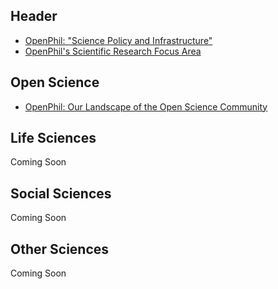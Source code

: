 <!-- TITLE: Improving Scientific Research -->
<!-- SUBTITLE: A quick summary of Science -->

## Header

* [OpenPhil: "Science Policy and Infrastructure"](https://blog.givewell.org/2015/04/21/science-policy-and-infrastructure/)
* [OpenPhil's Scientific Research Focus Area](https://www.openphilanthropy.org/focus/scientific-research)

## Open Science

* [OpenPhil: Our Landscape of the Open Science Community](https://www.openphilanthropy.org/blog/our-landscape-open-science-community)

## Life Sciences

Coming Soon

## Social Sciences

Coming Soon

## Other Sciences

Coming Soon